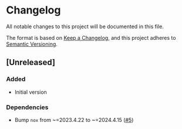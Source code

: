 # Changelog

All notable changes to this project will be documented in this file.

The format is based on [Keep a Changelog](https://keepachangelog.com/en/1.0.0/),
and this project adheres to [Semantic Versioning](https://semver.org/spec/v2.0.0.html).

## [Unreleased]

### Added
- Initial version
### Dependencies
- Bump `nox` from ~=2023.4.22 to ~=2024.4.15 ([#5](https://github.com/Cray-HPE/convert-oas30-schemas/pull/5))
